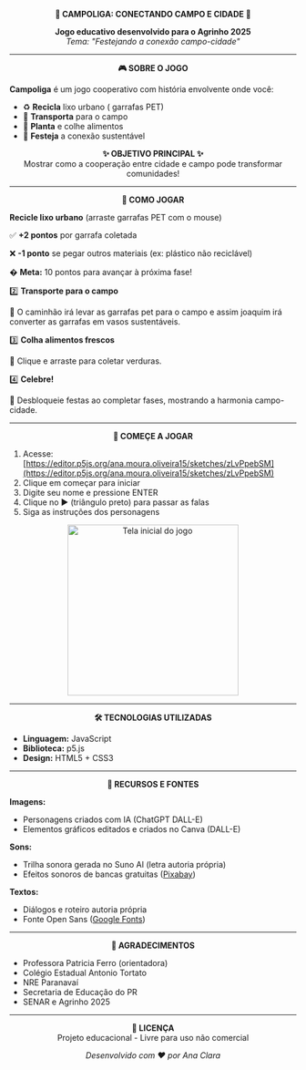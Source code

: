 <p align="center">
  <strong>🌱 CAMPOLIGA: CONECTANDO CAMPO E CIDADE 🌱</strong>
</p>

<p align="center">
  <strong>Jogo educativo desenvolvido para o Agrinho 2025</strong><br>
  <em>Tema: "Festejando a conexão campo-cidade"</em>
</p>

---

<p align="center">
  <strong>🎮 SOBRE O JOGO</strong>
</p>

**Campoliga** é um jogo cooperativo com história envolvente onde você:
- ♻️ **Recicla** lixo urbano ( garrafas PET)
- 🚚 **Transporta** para o campo
- 🌱 **Planta** e colhe alimentos
- 🎉 **Festeja** a conexão sustentável

<p align="center">
  <strong>✨ OBJETIVO PRINCIPAL ✨</strong><br>
  Mostrar como a cooperação entre cidade e campo pode transformar comunidades!
</p>

---
<p align="center">
  <strong>🎯 COMO JOGAR</strong>
</p>

**Recicle lixo urbano** (arraste garrafas PET com o mouse)

✅ **+2 pontos** por garrafa coletada

❌ **-1 ponto** se pegar outros materiais (ex: plástico não reciclável)

� **Meta:** 10 pontos para avançar à próxima fase!

2️⃣ **Transporte para o campo**

🚜 O caminhão irá levar as garrafas pet para o campo e assim joaquim irá converter as garrafas em vasos sustentáveis.

3️⃣ **Colha alimentos frescos**

🥕 Clique e arraste para coletar verduras.

4️⃣ **Celebre!**

🎉 Desbloqueie festas ao completar fases, mostrando a harmonia campo-cidade.

   ---

<p align="center">
  <strong>🚀 COMEÇE A JOGAR</strong>
</p>

1. Acesse: [https://editor.p5js.org/ana.moura.oliveira15/sketches/zLvPpebSM](https://editor.p5js.org/ana.moura.oliveira15/sketches/zLvPpebSM)
2. Clique em começar para iniciar
3. Digite seu nome e pressione ENTER
4. Clique no ▶️ (triângulo preto) para passar as falas
5. Siga as instruções dos personagens

<p align="center">
  <img src="https://via.placeholder.com/400x200?text=Tela+Inicial+Campoliga" alt="Tela inicial do jogo" width="300">
</p>

---

<p align="center">
  <strong>🛠 TECNOLOGIAS UTILIZADAS</strong>
</p>

- **Linguagem:** JavaScript
- **Biblioteca:** p5.js
- **Design:** HTML5 + CSS3

---

<p align="center">
  <strong>🎨 RECURSOS E FONTES</strong>
</p>

**Imagens:**
- Personagens criados com IA (ChatGPT DALL-E)
- Elementos gráficos editados e criados no Canva (DALL-E)

**Sons:**
- Trilha sonora gerada no Suno AI (letra autoria própria)
- Efeitos sonoros de bancas gratuitas ([Pixabay](https://pixabay.com/pt/sound-effects/))

**Textos:**
- Diálogos e roteiro autoria própria
- Fonte Open Sans ([Google Fonts](https://fonts.google.com/specimen/Open+Sans))

---

<p align="center">
  <strong>🙏 AGRADECIMENTOS</strong>
</p>

- Professora Patricia Ferro (orientadora)
- Colégio Estadual Antonio Tortato
- NRE Paranavaí
- Secretaria de Educação do PR
- SENAR e Agrinho 2025

---

<p align="center">
  <strong>📜 LICENÇA</strong><br>
  Projeto educacional - Livre para uso não comercial
</p>

<p align="center">
  <em>Desenvolvido com ❤️ por Ana Clara</em>
</p>
